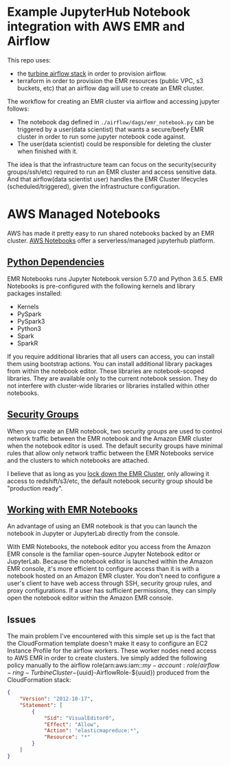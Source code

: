 # Example JupyterHub Notebook integration with AWS EMR and Airflow

This repo uses:
- the [turbine airflow stack](https://github.com/villasv/aws-airflow-stack) in order to provision airflow.
- terraform in order to provision the EMR resources (public VPC, s3 buckets, etc) that an airflow dag will use to create an EMR cluster.

The workflow for creating an EMR cluster via airflow and accessing jupyter follows:

- The notebook dag defined in `./airflow/dags/emr_notebook.py` can be triggered by a user(data scientist) that wants a secure/beefy EMR cluster in order to run some jupyter notebook code against.
- The user(data scientist) could be responsible for deleting the cluster when finished with it.

The idea is that the infrastructure team can focus on the security(security groups/ssh/etc) required to run an EMR cluster and access sensitive data.
And that airflow(data scientist user) handles the EMR Cluster lifecycles (scheduled/triggered), given the infrastructure configuration.

# AWS Managed Notebooks

AWS has made it pretty easy to run shared notebooks backed by an EMR cluster. 
[AWS Notebooks](https://docs.aws.amazon.com/emr/latest/ManagementGuide/emr-managed-notebooks.html) offer a serverless/managed jupyterhub platform.

## [Python Dependencies](https://docs.aws.amazon.com/emr/latest/ManagementGuide/emr-managed-notebooks-considerations.html)

EMR Notebooks runs Jupyter Notebook version 5.7.0 and Python 3.6.5.
EMR Notebooks is pre-configured with the following kernels and library packages installed:
- Kernels
- PySpark
- PySpark3
- Python3
- Spark
- SparkR


If you require additional libraries that all users can access, you can install them using bootstrap actions. You can install additional library packages from within the notebook editor. These libraries are notebook-scoped libraries. They are available only to the current notebook session. They do not interfere with cluster-wide libraries or libraries installed within other notebooks.

## [Security Groups](https://docs.aws.amazon.com/emr/latest/ManagementGuide/emr-managed-notebooks-security-groups.html)

When you create an EMR notebook, two security groups are used to control network traffic between the EMR notebook and the Amazon EMR cluster when the notebook editor is used. The default security groups have minimal rules that allow only network traffic between the EMR Notebooks service and the clusters to which notebooks are attached.

I believe that as long as you [lock down the EMR Cluster](https://docs.aws.amazon.com/emr/latest/ManagementGuide/emr-security-groups.html), only allowing it access to redshift/s3/etc, the default notebook security group should be "production ready".

## [Working with EMR Notebooks](https://docs.aws.amazon.com/emr/latest/ManagementGuide/emr-managed-notebooks-working-with.html)

An advantage of using an EMR notebook is that you can launch the notebook in Jupyter or JupyterLab directly from the console.

With EMR Notebooks, the notebook editor you access from the Amazon EMR console is the familiar open-source Jupyter Notebook editor or JupyterLab. Because the notebook editor is launched within the Amazon EMR console, it's more efficient to configure access than it is with a notebook hosted on an Amazon EMR cluster. You don't need to configure a user's client to have web access through SSH, security group rules, and proxy configurations. If a user has sufficient permissions, they can simply open the notebook editor within the Amazon EMR console.

## Issues

The main problem I've encountered with this simple set up is the fact that the CloudFormation template doesn't make it easy to configure an EC2 Instance Profile for the airflow workers.
These worker nodes need access to AWS EMR in order to create clusters.
Ive simply added the following policy manually to the airflow role(arn:aws:iam::${my-account}:role/airflow-ring-TurbineCluster-${uuid}-AirflowRole-${uuid}) produced from the CloudFormation stack:

```json
{
    "Version": "2012-10-17",
    "Statement": [
        {
            "Sid": "VisualEditor0",
            "Effect": "Allow",
            "Action": "elasticmapreduce:*",
            "Resource": "*"
        }
    ]
}
```


